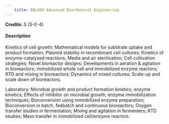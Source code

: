 ```yaml
---
    title: BBL850 Advanced Biochemical Engineering
---
```

**Credits:** 5 (3-0-4)



#### Description 
Kinetics of cell growth; Mathematical models for substrate uptake and product formation; Plasmid stability in recombinant cell cultures; Kinetics of enzyme-catalyzed reactions; Media and air sterilization; Cell cultivation strategies; Novel bioreactor designs; Developments in aeration & agitation in bioreactors; immobilized whole cell and immobilized enzyme reactors; RTD and mixing in bioreactors; Dynamics of mixed cultures; Scale-up and scale down of bioreactors.

Laboratory: Microbial growth and product formation kinetics; enzyme kinetics; Effects of inhibitor on microbial growth; enzyme immobilization techniques; Bioconversion using immobilized enzyme preparation; Bioconversion in batch, fedbatch and continuous bioreactors; Oxygen transfer studies in fermentation; Mixing and agitation in fermenters; RTD studies; Mass transfer in immobilized cell/enzyme reactors.